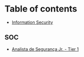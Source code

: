 # Table of contents

* [Information Security](README.md)

## SOC

* [Analista de Segurança Jr. - Tier 1](soc/analista-de-seguranca-jr.-tier-1.md)
